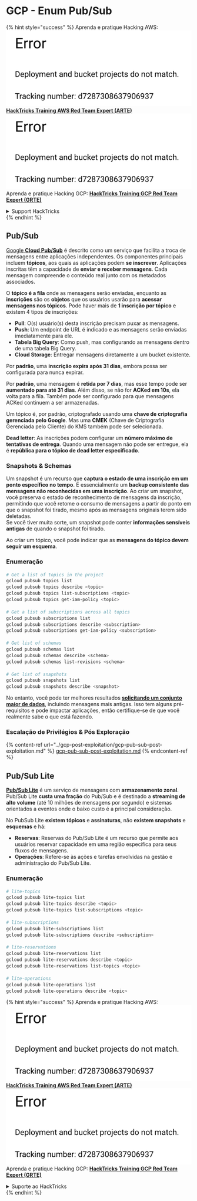 # GCP - Enum Pub/Sub

{% hint style="success" %}
Aprenda e pratique Hacking AWS:<img src="../../../.gitbook/assets/image (1) (1).png" alt="" data-size="line">[**HackTricks Training AWS Red Team Expert (ARTE)**](https://training.hacktricks.xyz/courses/arte)<img src="../../../.gitbook/assets/image (1) (1).png" alt="" data-size="line">\
Aprenda e pratique Hacking GCP: <img src="../../../.gitbook/assets/image (2).png" alt="" data-size="line">[**HackTricks Training GCP Red Team Expert (GRTE)**<img src="../../../.gitbook/assets/image (2).png" alt="" data-size="line">](https://training.hacktricks.xyz/courses/grte)

<details>

<summary>Support HackTricks</summary>

* Confira os [**planos de assinatura**](https://github.com/sponsors/carlospolop)!
* **Junte-se ao** 💬 [**grupo do Discord**](https://discord.gg/hRep4RUj7f) ou ao [**grupo do telegram**](https://t.me/peass) ou **siga**-nos no **Twitter** 🐦 [**@hacktricks\_live**](https://twitter.com/hacktricks\_live)**.**
* **Compartilhe truques de hacking enviando PRs para os repositórios do** [**HackTricks**](https://github.com/carlospolop/hacktricks) e [**HackTricks Cloud**](https://github.com/carlospolop/hacktricks-cloud).

</details>
{% endhint %}

## Pub/Sub <a href="#reviewing-cloud-pubsub" id="reviewing-cloud-pubsub"></a>

[Google **Cloud Pub/Sub**](https://cloud.google.com/pubsub/) é descrito como um serviço que facilita a troca de mensagens entre aplicações independentes. Os componentes principais incluem **tópicos**, aos quais as aplicações podem **se inscrever**. Aplicações inscritas têm a capacidade de **enviar e receber mensagens**. Cada mensagem compreende o conteúdo real junto com os metadados associados.

O **tópico é a fila** onde as mensagens serão enviadas, enquanto as **inscrições** são os **objetos** que os usuários usarão para **acessar mensagens nos tópicos**. Pode haver mais de **1 inscrição por tópico** e existem 4 tipos de inscrições:

* **Pull**: O(s) usuário(s) desta inscrição precisam puxar as mensagens.
* **Push**: Um endpoint de URL é indicado e as mensagens serão enviadas imediatamente para ele.
* **Tabela Big Query**: Como push, mas configurando as mensagens dentro de uma tabela Big Query.
* **Cloud Storage**: Entregar mensagens diretamente a um bucket existente.

Por **padrão**, uma **inscrição expira após 31 dias**, embora possa ser configurada para nunca expirar.

Por **padrão**, uma mensagem é **retida por 7 dias**, mas esse tempo pode ser **aumentado para até 31 dias**. Além disso, se não for **ACKed em 10s**, ela volta para a fila. Também pode ser configurado para que mensagens ACKed continuem a ser armazenadas.

Um tópico é, por padrão, criptografado usando uma **chave de criptografia gerenciada pelo Google**. Mas uma **CMEK** (Chave de Criptografia Gerenciada pelo Cliente) do KMS também pode ser selecionada.

**Dead letter**: As inscrições podem configurar um **número máximo de tentativas de entrega**. Quando uma mensagem não pode ser entregue, ela é **república para o tópico de dead letter especificado**.

### Snapshots & Schemas

Um snapshot é um recurso que **captura o estado de uma inscrição em um ponto específico no tempo**. É essencialmente um **backup consistente das mensagens não reconhecidas em uma inscrição**. Ao criar um snapshot, você preserva o estado de reconhecimento de mensagens da inscrição, permitindo que você retome o consumo de mensagens a partir do ponto em que o snapshot foi tirado, mesmo após as mensagens originais terem sido deletadas.\
Se você tiver muita sorte, um snapshot pode conter **informações sensíveis antigas** de quando o snapshot foi tirado.

Ao criar um tópico, você pode indicar que as **mensagens do tópico devem seguir um esquema**.

### Enumeração
```bash
# Get a list of topics in the project
gcloud pubsub topics list
gcloud pubsub topics describe <topic>
gcloud pubsub topics list-subscriptions <topic>
gcloud pubsub topics get-iam-policy <topic>

# Get a list of subscriptions across all topics
gcloud pubsub subscriptions list
gcloud pubsub subscriptions describe <subscription>
gcloud pubsub subscriptions get-iam-policy <subscription>

# Get list of schemas
gcloud pubsub schemas list
gcloud pubsub schemas describe <schema>
gcloud pubsub schemas list-revisions <schema>

# Get list of snapshots
gcloud pubsub snapshots list
gcloud pubsub snapshots describe <snapshot>
```
No entanto, você pode ter melhores resultados [**solicitando um conjunto maior de dados**](https://cloud.google.com/pubsub/docs/replay-overview), incluindo mensagens mais antigas. Isso tem alguns pré-requisitos e pode impactar aplicações, então certifique-se de que você realmente sabe o que está fazendo.

### Escalação de Privilégios & Pós Exploração

{% content-ref url="../gcp-post-exploitation/gcp-pub-sub-post-exploitation.md" %}
[gcp-pub-sub-post-exploitation.md](../gcp-post-exploitation/gcp-pub-sub-post-exploitation.md)
{% endcontent-ref %}

## Pub/Sub Lite

[**Pub/Sub Lite**](https://cloud.google.com/pubsub/docs/choosing-pubsub-or-lite) é um serviço de mensagens com **armazenamento zonal**. Pub/Sub Lite **custa uma fração** do Pub/Sub e é destinado a **streaming de alto volume** (até 10 milhões de mensagens por segundo) e sistemas orientados a eventos onde o baixo custo é a principal consideração.

No PubSub Lite **existem** **tópicos** e **assinaturas**, não **existem snapshots** e **esquemas** e há:

* **Reservas**: Reservas do Pub/Sub Lite é um recurso que permite aos usuários reservar capacidade em uma região específica para seus fluxos de mensagens.
* **Operações**: Refere-se às ações e tarefas envolvidas na gestão e administração do Pub/Sub Lite.

### Enumeração
```bash
# lite-topics
gcloud pubsub lite-topics list
gcloud pubsub lite-topics describe <topic>
gcloud pubsub lite-topics list-subscriptions <topic>

# lite-subscriptions
gcloud pubsub lite-subscriptions list
gcloud pubsub lite-subscriptions describe <subscription>

# lite-reservations
gcloud pubsub lite-reservations list
gcloud pubsub lite-reservations describe <topic>
gcloud pubsub lite-reservations list-topics <topic>

# lite-operations
gcloud pubsub lite-operations list
gcloud pubsub lite-operations describe <topic>
```
{% hint style="success" %}
Aprenda e pratique Hacking AWS:<img src="../../../.gitbook/assets/image (1) (1).png" alt="" data-size="line">[**HackTricks Training AWS Red Team Expert (ARTE)**](https://training.hacktricks.xyz/courses/arte)<img src="../../../.gitbook/assets/image (1) (1).png" alt="" data-size="line">\
Aprenda e pratique Hacking GCP: <img src="../../../.gitbook/assets/image (2).png" alt="" data-size="line">[**HackTricks Training GCP Red Team Expert (GRTE)**<img src="../../../.gitbook/assets/image (2).png" alt="" data-size="line">](https://training.hacktricks.xyz/courses/grte)

<details>

<summary>Suporte ao HackTricks</summary>

* Confira os [**planos de assinatura**](https://github.com/sponsors/carlospolop)!
* **Junte-se ao** 💬 [**grupo do Discord**](https://discord.gg/hRep4RUj7f) ou ao [**grupo do telegram**](https://t.me/peass) ou **siga**-nos no **Twitter** 🐦 [**@hacktricks\_live**](https://twitter.com/hacktricks\_live)**.**
* **Compartilhe truques de hacking enviando PRs para o** [**HackTricks**](https://github.com/carlospolop/hacktricks) e [**HackTricks Cloud**](https://github.com/carlospolop/hacktricks-cloud) repositórios do github.

</details>
{% endhint %}
